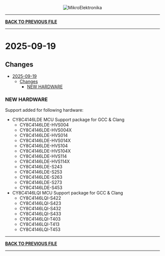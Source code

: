 <p align="center">
  <img src="http://www.mikroe.com/img/designs/beta/logo_small.png?raw=true" alt="MikroElektronika"/>
</p>

---

**[BACK TO PREVIOUS FILE](../changelog.md)**

---

# 2025-09-19

## Changes

- [2025-09-19](#2025-09-19)
  - [Changes](#changes)
    - [NEW HARDWARE](#new-hardware)

### NEW HARDWARE

Support added for following hardware:

+ CY8C4146LDE MCU Support package for GCC & Clang
  + CY8C4146LDE-HVS004
  + CY8C4146LDE-HVS004X
  + CY8C4146LDE-HVS014
  + CY8C4146LDE-HVS014X
  + CY8C4146LDE-HVS104
  + CY8C4146LDE-HVS104X
  + CY8C4146LDE-HVS114
  + CY8C4146LDE-HVS114X
  + CY8C4146LDE-S243
  + CY8C4146LDE-S253
  + CY8C4146LDE-S263
  + CY8C4146LDE-S273
  + CY8C4146LDE-S453
+ CY8C4146LQI MCU Support package for GCC & Clang
  + CY8C4146LQI-S422
  + CY8C4146LQI-S423
  + CY8C4146LQI-S432
  + CY8C4146LQI-S433
  + CY8C4146LQI-T403
  + CY8C4146LQI-T413
  + CY8C4146LQI-T453

---

**[BACK TO PREVIOUS FILE](../changelog.md)**

---
